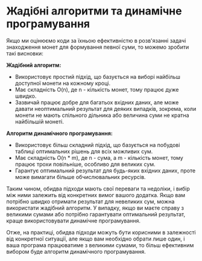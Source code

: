# Жадібні алгоритми та динамічне програмування

Якщо ми оцінюємо коди за їхньою ефективністю в розв'язанні задачі знаходження монет для формування певної суми, то можемо зробити такі висновки:

**Жадібний алгоритм:**

- Використовує простий підхід, що базується на виборі найбільш доступної монети на кожному кроці.
- Має складність O(n), де n - кількість монет, тому працює дуже швидко.
- Зазвичай працює добре для багатьох вхідних даних, але може давати неоптимальний результат для деяких випадків, зокрема, коли монети не мають спільного дільника або величина суми не кратна найбільшій монеті.

**Алгоритм динамічного програмування:**

- Використовує більш складний підхід, що базується на побудові таблиці оптимальних рішень для всіх можливих сум.
- Має складність O(n * m), де n - сума, а m - кількість монет, тому працює трохи повільніше, особливо для великих сум.
- Гарантує оптимальний результат для будь-яких вхідних даних, проте може вимагати більше обчислювальних ресурсів.

Таким чином, обидва підходи мають свої переваги та недоліки, і вибір між ними залежить від конкретних вимог вашого додатка. Якщо вам потрібно швидко отримати результат для невеликих сум, можна використати жадібний алгоритм. У випадку, якщо ви маєте справу з великими сумами або потрібно гарантувати оптимальний результат, краще використовувати динамічне програмування.

Отже, на практиці, обидва підходи можуть бути корисними в залежності від конкретної ситуації, але якщо вам необхідно обрати лише один, і ваша програма працюватиме з великими сумами, то більш ефективним вибором буде алгоритм динамічного програмування.